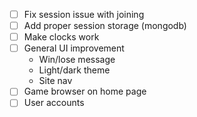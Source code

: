 - [ ] Fix session issue with joining
- [ ] Add proper session storage (mongodb)
- [ ] Make clocks work
- [ ] General UI improvement
  - Win/lose message
  - Light/dark theme
  - Site nav
- [ ] Game browser on home page
- [ ] User accounts

